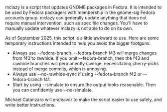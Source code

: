 mclazy is a script that updates GNOME packages in Fedora. It is intended to be
used by Fedora packagers with membership in the gnome-sig Fedora accounts group.
mclazy can generally update anything that does not require manual intervention,
such as spec file changes. You'll have to manually update whatever mclazy is not
able to do on its own.

As of September 2025, this script is a little awkward to use. Here are some
temporary instructions intended to help you avoid the bigger footguns:

 * Always use --fedora-branch. --fedora-branch f43 will merge changes from f43
   to rawhide. If you omit --fedora-branch, then the f43 and rawhide branches
   will permanently diverge, necessitating cherry-picks instead of merge
   commits, which is annoying.
 * Always use --no-rawhide-sync if using --fedora-branch f42 or --fedora-branch
   f41.
 * Start by using --simulate to ensure the output looks reasonable. Then you can
   confidently use --no-simulate.

Michael Catanzaro will endeavor to make the script easier to use safely, and
write better instructions.
